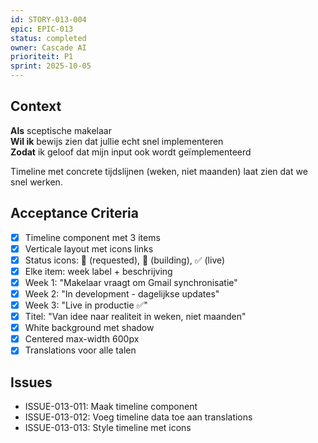```yaml
---
id: STORY-013-004
epic: EPIC-013
status: completed
owner: Cascade AI
prioriteit: P1
sprint: 2025-10-05
---
```


## Context

**Als** sceptische makelaar  
**Wil ik** bewijs zien dat jullie echt snel implementeren  
**Zodat** ik geloof dat mijn input ook wordt geïmplementeerd

Timeline met concrete tijdslijnen (weken, niet maanden) laat zien dat we snel werken.

## Acceptance Criteria
- [x] Timeline component met 3 items
- [x] Verticale layout met icons links
- [x] Status icons: 💬 (requested), 🔨 (building), ✅ (live)
- [x] Elke item: week label + beschrijving
- [x] Week 1: "Makelaar vraagt om Gmail synchronisatie"
- [x] Week 2: "In development - dagelijkse updates"
- [x] Week 3: "Live in productie ✅"
- [x] Titel: "Van idee naar realiteit in weken, niet maanden"
- [x] White background met shadow
- [x] Centered max-width 600px
- [x] Translations voor alle talen

## Issues
- ISSUE-013-011: Maak timeline component
- ISSUE-013-012: Voeg timeline data toe aan translations
- ISSUE-013-013: Style timeline met icons
